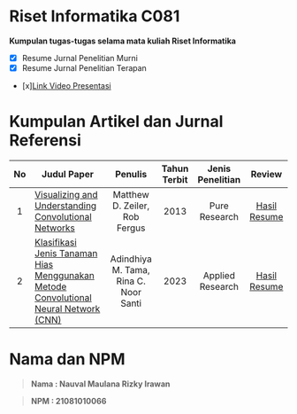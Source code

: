 # Riset Informatika C081 
**Kumpulan tugas-tugas selama mata kuliah Riset Informatika**
- [x] Resume Jurnal Penelitian Murni 
- [x] Resume Jurnal Penelitian Terapan
- [x][Link Video Presentasi](https://drive.google.com/file/d/1qCdfd9CbQjJI56oJRw2Dz1obAPUxRymv/view?usp=sharing)
# Kumpulan Artikel dan Jurnal Referensi
| No | Judul Paper | Penulis |Tahun Terbit| Jenis Penelitian | Review |
|:--:|---|:---:|:---:|:---:|:---:|
|1|[Visualizing and Understanding Convolutional Networks](https://arxiv.org/abs/1311.2901 )|Matthew D. Zeiler, Rob Fergus|2013|Pure Research|[Hasil Resume ](https://github.com/NauvalMRI/Riset-Informatika-C081_21081010066_Nauval-Maulana-Rizky-Irawan/blob/main/Resume_Artikel%20Pure%20Riset.pdf)
|2|[Klasifikasi Jenis Tanaman Hias Menggunakan Metode Convolutional Neural Network (CNN)](https://journal.ipm2kpe.or.id/index.php/INTECOM/article/view/7002/4330)|Adindhiya M. Tama, Rina C. Noor Santi|2023|Applied Research|[Hasil Resume ](https://github.com/NauvalMRI/Riset-Informatika-C081_21081010066_Nauval-Maulana-Rizky-Irawan/blob/main/Resume_Artikel%20Applied%20Riset.pdf)

# Nama dan NPM
> **Nama : Nauval Maulana Rizky Irawan**

> **NPM : 21081010066**
